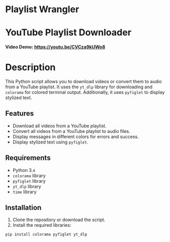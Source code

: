 # Playlist Wrangler


# YouTube Playlist Downloader
#### Video Demo:  <https://youtu.be/CVCza9kUWo8>

# Description

This Python script allows you to download videos or convert them to audio from a YouTube playlist. It uses the `yt_dlp` library for downloading and `colorama` for colored terminal output. Additionally, it uses `pyfiglet` to display stylized text.

## Features

- Download all videos from a YouTube playlist.
- Convert all videos from a YouTube playlist to audio files.
- Display messages in different colors for errors and success.
- Display stylized text using `pyfiglet`.

## Requirements

- Python 3.x
- `colorama` library
- `pyfiglet` library
- `yt_dlp` library
- `time` library

## Installation

1. Clone the repository or download the script.
2. Install the required libraries:

```bash
pip install colorama pyfiglet yt_dlp
